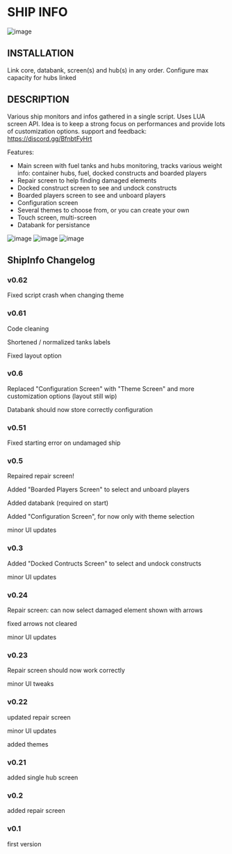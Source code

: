 
# SHIP INFO
![image](https://user-images.githubusercontent.com/93654396/152546655-1ff442e4-1ae7-434b-bbdd-e1bbcb886ff9.png)

## INSTALLATION
Link core, databank, screen(s) and hub(s) in any order.
Configure max capacity for hubs linked

## DESCRIPTION
Various ship monitors and infos gathered in a single script. Uses LUA screen API.
Idea is to keep a strong focus on performances and provide lots of customization options.
support and feedback: https://discord.gg/BfnbtFyHrt

Features:
- Main screen with fuel tanks and hubs monitoring, tracks various weight info: container hubs, fuel, docked constructs and boarded players
- Repair screen to help finding damaged elements
- Docked construct screen to see and undock constructs
- Boarded players screen to see and unboard players
- Configuration screen
- Several themes to choose from, or you can create your own
- Touch screen, multi-screen
- Databank for persistance

![image](https://user-images.githubusercontent.com/93654396/148534290-fe6fad69-54af-4dc9-9dfb-1d578c011862.png)
![image](https://user-images.githubusercontent.com/93654396/148816214-c93df243-e73f-4ee8-b8f2-36b6d7978b81.png)
![image](https://user-images.githubusercontent.com/93654396/148828635-d335d96a-49cf-42af-b739-a87f0670adb7.png)

## ShipInfo Changelog

### v0.62
Fixed script crash when changing theme

### v0.61
Code cleaning

Shortened / normalized tanks labels

Fixed layout option

### v0.6
Replaced "Configuration Screen" with "Theme Screen" and more customization options (layout still wip)

Databank should now store correctly configuration

### v0.51
Fixed starting error on undamaged ship

### v0.5
Repaired repair screen!

Added "Boarded Players Screen" to select and unboard players

Added databank (required on start)

Added "Configuration Screen", for now only with theme selection

minor UI updates

### v0.3
Added "Docked Contructs Screen" to select and undock constructs

minor UI updates

### v0.24
Repair screen: can now select damaged element shown with arrows

fixed arrows not cleared

minor UI updates

### v0.23
Repair screen should now work correctly

minor UI tweaks

### v0.22
updated repair screen

minor UI updates

added themes

### v0.21
added single hub screen

### v0.2
added repair screen

### v0.1
first version
